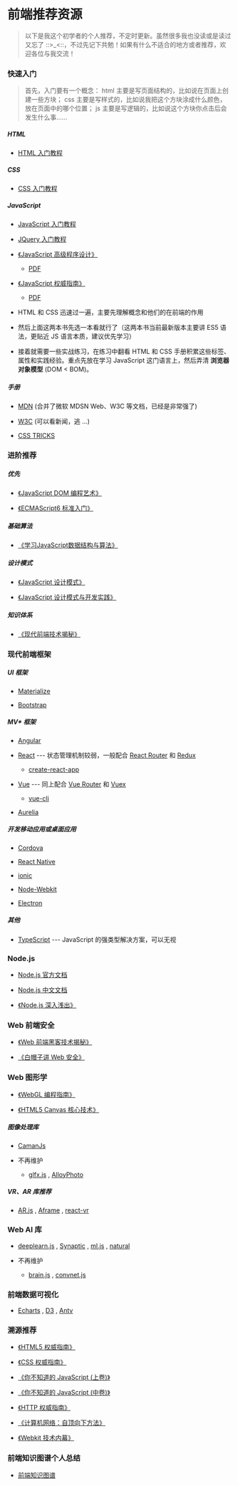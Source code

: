 # 前端推荐资源

> 以下是我这个初学者的个人推荐，不定时更新。虽然很多我也没读或是读过又忘了 ::>\_<::，不过先记下共勉！如果有什么不适合的地方或者推荐，欢迎各位与我交流！


### 快速入门

> 首先，入门要有一个概念：
> html 主要是写页面结构的，比如说在页面上创建一些方块；
> css 主要是写样式的，比如说我把这个方块涂成什么颜色，放在页面中的哪个位置；
> js 主要是写逻辑的，比如说这个方块你点击后会发生什么事......

##### HTML

- [HTML 入门教程](http://www.runoob.com/html/html-tutorial.html)


##### CSS

- [CSS 入门教程](http://www.runoob.com/css/css-tutorial.html)


##### JavaScript

- [JavaScript 入门教程](http://www.runoob.com/js/js-tutorial.html)

- [JQuery 入门教程](http://www.runoob.com/jquery/jquery-tutorial.html)

- [《JavaScript 高级程序设计》](https://book.douban.com/subject/10546125/)

  - [PDF](http://note.youdao.com/noteshare?id=7ce6a29ea631d4ec477c64ba1b0ddcbe)

- [《JavaScript 权威指南》](https://book.douban.com/subject/10549733/)

  - [PDF](http://note.youdao.com/noteshare?id=4a0fe0dd3a60161f9f2da8edbe00c4df)


* HTML 和 CSS 迅速过一遍，主要先理解概念和他们的在前端的作用

* 然后上面这两本书先选一本看就行了（这两本书当前最新版本主要讲 ES5 语法，更贴近 JS 语言本质，建议优先学习）

* 接着就需要一些实战练习，在练习中翻看 HTML 和 CSS 手册积累这些标签、属性和实践经验。重点先放在学习 JavaScript 这门语言上，然后弄清 **浏览器对象模型** (DOM < BOM)。


##### 手册

- [MDN](https://developer.mozilla.org/zh-CN/) (合并了微软 MDSN Web、W3C 等文档，已经是非常强了)

- [W3C](https://www.w3.org) (可以看新闻，逃 ...)

- [CSS TRICKS](https://css-tricks.com/almanac/)


### 进阶推荐

##### 优先

- [《JavaScript DOM 编程艺术》](https://book.douban.com/subject/6038371/)

- [《ECMAScript6 标准入门》](http://es6.ruanyifeng.com)


##### 基础算法

- [《学习JavaScript数据结构与算法》](https://book.douban.com/subject/27129352/)

##### 设计模式

- [《JavaScript 设计模式》](https://book.douban.com/subject/26589719/)

- [《JavaScript 设计模式与开发实践》](https://book.douban.com/subject/26382780/)

##### 知识体系

- [《现代前端技术揭秘》](https://book.douban.com/subject/27021790/)



### 现代前端框架

##### UI 框架

- [Materialize](http://materializecss.com/)

- [Bootstrap](https://v4.bootcss.com/)


##### MV* 框架

- [Angular](https://angular.io)

- [React](https://reactjs.org/) --- 状态管理机制较弱，一般配合 [React Router]() 和 [Redux]()
  - [create-react-app](https://github.com/facebookincubator/create-react-app)

- [Vue](https://cn.vuejs.org/index.html) --- 同上配合 [Vue Router]() 和 [Vuex]()
  - [vue-cli](https://github.com/vuejs/vue-cli)

- [Aurelia](http://aurelia.io/)


##### 开发移动应用或桌面应用

- [Cordova](https://cordova.apache.org/)

- [React Native](https://facebook.github.io/react-native/)

- [ionic](https://ionicframework.com/)

- [Node-Webkit](https://nwjs.io/)

- [Electron](https://electronjs.org/)


##### 其他

- [TypeScript](https://www.tslang.cn/) --- JavaScript 的强类型解决方案，可以无视


### Node.js

- [Node.js 官方文档](https://nodejs.org/dist/latest-v8.x/docs/api/)

- [Node.js 中文文档](http://nodejs.cn/api/)

- [《Node.js 深入浅出》](https://book.douban.com/subject/25768396/)


### Web 前端安全

- [《Web 前端黑客技术揭秘》](https://book.douban.com/subject/20451827/)

- [《白帽子讲 Web 安全》](https://book.douban.com/subject/25910557/)


### Web 图形学

- [《WebGL 编程指南》](https://book.douban.com/subject/25909351/)

- [《HTML5 Canvas 核心技术》](https://book.douban.com/subject/24533314/)

##### 图像处理库

- [CamanJs](http://camanjs.com/)

* 不再维护

  - [glfx.js](http://evanw.github.io/glfx.js/)
  , [AlloyPhoto](http://alloyteam.github.io/AlloyPhoto/)

##### VR、AR 库推荐

- [AR.js](https://github.com/jeromeetienne/AR.js)
, [Aframe](https://github.com/aframevr/aframe)
, [react-vr](https://github.com/facebook/react-vr)


### Web AI 库

- [deeplearn.js](https://deeplearnjs.org/)
, [Synaptic](http://caza.la/synaptic/#/)
, [ml.js](https://github.com/mljs/ml)
, [natural](https://github.com/NaturalNode/natural)

* 不再维护

  - [brain.js](https://github.com/harthur/brain)
  , [convnet.js](https://github.com/karpathy/convnetjs)

### 前端数据可视化

* [Echarts](http://echarts.baidu.com/)
, [D3](https://www.google.com.hk/search?q=d3)
, [Antv](https://antv.alipay.com/index.html)

### 溯源推荐

- [《HTML5 权威指南》](https://book.douban.com/subject/25786074/)

- [《CSS 权威指南》](https://book.douban.com/subject/2308234/)

- [《你不知道的 JavaScript (上卷)》](https://book.douban.com/subject/26351021/)

- [《你不知道的 JavaScript (中卷)》](https://book.douban.com/subject/26854244/)

- [《HTTP 权威指南》](https://book.douban.com/subject/10746113/)

- [《计算机网络：自顶向下方法》](https://book.douban.com/subject/26176870/)

- [《Webkit 技术内幕》](https://book.douban.com/subject/25910556/)


### 前端知识图谱个人总结

- [前端知识图谱](./knowledge-graph.md)
